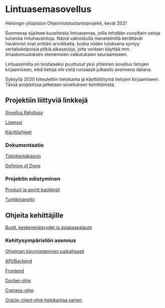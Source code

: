 # Lintuasemasovellus

Helsingin yliopiston Ohjelmistotuotantoprojekti, kevät 2021

Suomessa sijaitsee kuusitoista lintuasemaa, joilla tehdään vuosittain satoja tuhansia lintuhavaintoja. Nämä vakioiduilla menetelmillä kerättävät havainnot ovat erittäin arvokkaita, koska niiden tuloksena syntyy vertailukelpoisia pitkiä aikasarjoja, joita voidaan käyttää mm. ilmastomuutoksen etenemisen vaikutuksien seuraamiseen.

Lintuasemilta on toistaiseksi puuttunut yksi yhteinen sovellus tietojen kirjaamiseen, eikä tietoja ole vielä runsaasti julkaistu avoimena datana.

Syksyllä 2020 toteutettiin tietokanta ja käyttöliittymä tietojen kirjaamiseen. Tässä projektissa jatketaan sovelluksen kehittämistä.

## Projektiin liittyviä linkkejä

[Sovellus Rahdissa](https://lintuasema-lintuasema-staging.rahtiapp.fi/)

[Lisenssi](/LICENSE)

[Käyttöohjeet](/documentation/manual.md)


### Dokumentaatio

[Tietokantakaavio](/documentation/tietokantakaavio2.png)

[Definion of Done](/documentation/definitionOfDone.md)

### Projektin edistyminen

[Product ja sprint backlogit](https://docs.google.com/spreadsheets/d/1iqdNQmT0sBgIXZn_3GQVJOm6KQAJWZhsLp1WrqyltoM/edit?usp=sharing)

[Tuntikirjanpito](https://docs.google.com/spreadsheets/d/1k8GIHXPIT1fM0syJx8SgRW209CtBCgexDznDbkPUfeE/edit?usp=sharing)

## Ohjeita kehittäjille

[Bugit, keskeneräisyydet ja asiakaspalaute](/documentation/bugsAndUserFeedback.md)

### Kehitysympäristön asennus

[Ohjelman käynnistäminen paikallisesti](/documentation/developmentInstructions/localStartOfProject.md)

[API/Backend](/documentation/developmentInstructions/installingBackendEnvironment.md)

[Frontend](/documentation/developmentInstructions/installingFrontendEnvironment.md)

[Docker-ohje](/documentation/developmentInstructions/dockerGuide.md)

[Cypress-ohje](/documentation/developmentInstructions/cypressGuide.md)

[Oracle-client-ohje tietokantaa varten](/documentation/developmentInstructions/installingOracleClient.md)



